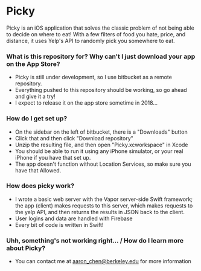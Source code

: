 # Picky #

Picky is an iOS application that solves the classic problem of not being able to decide on where to eat! With a few filters of food you hate,
price, and distance, it uses Yelp's API to randomly pick you somewhere to eat.


### What is this repository for? Why can't I just download your app on the App Store? ###

* Picky is still under development, so I use bitbucket as a remote repository.
* Everything pushed to this repository should be working, so go ahead and give it a try!
* I expect to release it on the app store sometime in 2018...

### How do I get set up? ###

* On the sidebar on the left of bitbucket, there is a "Downloads" button
* Click that and then click "Download repository"
* Unzip the resulting file, and then open "Picky.xcworkspace" in Xcode
* You should be able to run it using any iPhone simulator, or your real iPhone if you have that set up.
* The app doesn't function without Location Services, so make sure you have that Allowed.


### How does picky work? ###

* I wrote a basic web server with the Vapor server-side Swift framework; the app (client) makes requests to this server, which makes requests to the yelp API, and then returns the results in JSON back to the client.
* User logins and data are handled with Firebase
* Every bit of code is written in Swift!



### Uhh, something's not working right... / How do I learn more about Picky? ###

* You can contact me at aaron_chen@berkeley.edu for more information 